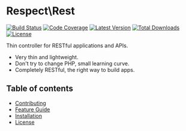 # Respect\Rest
[![Build Status](https://img.shields.io/travis/Respect/Rest.svg?style=flat-square)](http://travis-ci.org/Respect/Rest)
[![Code Coverage](https://img.shields.io/scrutinizer/coverage/g/Respect/Rest.svg?style=flat-square)](https://scrutinizer-ci.com/g/Respect/Rest)
[![Latest Version](https://img.shields.io/packagist/v/respect/rest.svg?style=flat-square)](https://packagist.org/packages/respect/rest)
[![Total Downloads](https://img.shields.io/packagist/dt/respect/rest.svg?style=flat-square)](https://packagist.org/packages/respect/rest)
[![License](https://img.shields.io/packagist/l/respect/rest.svg?style=flat-square)](https://packagist.org/packages/respect/rest)

Thin controller for RESTful applications and APIs.

 * Very thin and lightweight.
 * Don't try to change PHP, small learning curve.
 * Completely RESTful, the right way to build apps.

## Table of contents

- [Contributing](CONTRIBUTING.md)
- [Feature Guide](docs/README.md)
- [Installation](docs/INSTALL.md)
- [License](LICENSE.md)
